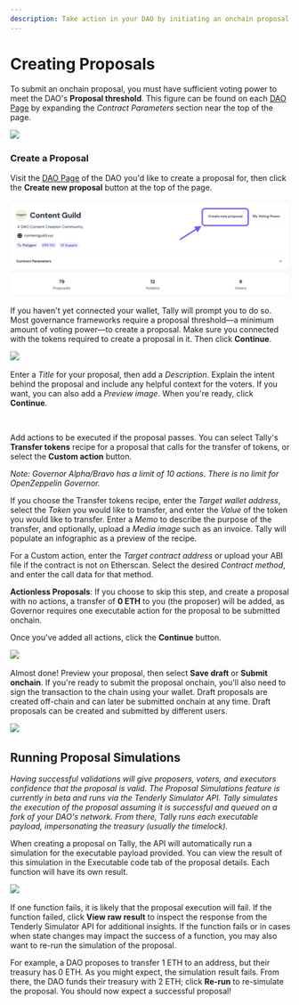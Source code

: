 ```yaml
---
description: Take action in your DAO by initiating an onchain proposal on Tally.
---
```


# Creating Proposals

To submit an onchain proposal, you must have sufficient voting power to meet the DAO's **Proposal threshold**. This figure can be found on each [DAO Page](../../navigating-the-tally-platform/dao-page.md) by expanding the _Contract Parameters_ section near the top of the page.

![](https://p434.p1.n0.cdn.getcloudapp.com/items/Wnu7L511/62adb73a-14cf-43fc-a2ec-f18d81da37fd.jpg?v=41fa4940cdd4058e9c1c5300247c9fab)

### Create a Proposal

Visit the [DAO Page](../../navigating-the-tally-platform/dao-page.md) of the DAO you'd like to create a proposal for, then click the **Create new proposal** button at the top of the page.

![](<../../../.gitbook/assets/Screenshot 2023-08-25 at 2.10.18 pm.png>)

If you haven't yet connected your wallet, Tally will prompt you to do so. Most governance frameworks require a proposal threshold—a minimum amount of voting power—to create a proposal. Make sure you connected with the tokens required to create a proposal in it. Then click **Continue**.

![](https://p434.p1.n0.cdn.getcloudapp.com/items/X6uRgGj2/bc81b614-618f-4326-a7b9-23c5cf49ec82.jpg?v=7aaf60e7686ab39166e3773b184fa759)

Enter a _Title_ for your proposal, then add a _Description_. Explain the intent behind the proposal and include any helpful context for the voters. If you want, you can also add a _Preview image_. When you're ready, click **Continue**.

<figure><img src="../../../.gitbook/assets/Screenshot 2023-10-31 at 12.48.30 pm.png" alt=""><figcaption></figcaption></figure>

Add actions to be executed if the proposal passes. You can select Tally's **Transfer tokens** recipe for a proposal that calls for the transfer of tokens, or select the **Custom action** button.

_Note:_ _Governor Alpha/Bravo has a limit of 10 actions. There is no limit for OpenZeppelin Governor._

If you choose the Transfer tokens recipe, enter the _Target wallet address_, select the _Token_ you would like to transfer, and enter the _Value_ of the token you would like to transfer. Enter a _Memo_ to describe the purpose of the transfer, and optionally, upload a _Media image_ such as an invoice. Tally will populate an infographic as a preview of the recipe.

For a Custom action, enter the _Target contract address_ or upload your ABI file if the contract is not on Etherscan. Select the desired _Contract method_, and enter the call data for that method.

**Actionless Proposals**: If you choose to skip this step, and create a proposal with no actions, a transfer of **0 ETH** to you (the proposer) will be added, as Governor requires one executable action for the proposal to be submitted onchain.

Once you've added all actions, click the **Continue** button.

![](https://p434.p1.n0.cdn.getcloudapp.com/items/E0uyDNkB/3fe88f14-0cc6-4f3a-bd0d-d5275e08b67a.jpg?v=a5d3619aec9617ac43e45aaa299fde8a)

Almost done! Preview your proposal, then select **Save draft** or **Submit onchain**. If you're ready to submit the proposal onchain, you'll also need to sign the transaction to the chain using your wallet. Draft proposals are created off-chain and can later be submitted onchain at any time. Draft proposals can be created and submitted by different users.

![](https://p434.p1.n0.cdn.getcloudapp.com/items/7Ku67loK/d0f2c558-ce64-4819-ac36-289db749ec8c.jpg?v=de8d75da20b24e1840795364bacd20d3)

## Running Proposal Simulations

_Having successful validations will give proposers, voters, and executors confidence that the proposal is valid. The Proposal Simulations feature is currently in beta and runs via the Tenderly Simulator API. Tally simulates the execution of the proposal assuming it is successful and queued on a fork of your DAO's network. From there, Tally runs each executable payload, impersonating the treasury (usually the timelock)._

When creating a proposal on Tally, the API will automatically run a simulation for the executable payload provided. You can view the result of this simulation in the Executable code tab of the proposal details. Each function will have its own result.&#x20;

![](https://p434.p1.n0.cdn.getcloudapp.com/items/d5uyw5Xz/28394171-2a60-43c8-83c8-503bde80b849.jpg?v=69e726e7f4645e69d2748c4be5e6410d)

If one function fails, it is likely that the proposal execution will fail. If the function failed, click **View raw result** to inspect the response from the Tenderly Simulator API for additional insights. If the function fails or in cases when state changes may impact the success of a function, you may also want to re-run the simulation of the proposal.

For example, a DAO proposes to transfer 1 ETH to an address, but their treasury has 0 ETH. As you might expect, the simulation result fails. From there, the DAO funds their treasury with 2 ETH; click **Re-run** to re-simulate the proposal. You should now expect a successful proposal!
